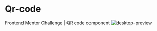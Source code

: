 # Qr-code
Frontend Mentor  Challenge | QR code component
![desktop-preview](https://user-images.githubusercontent.com/119733584/226170358-5ad50ae7-a93a-4d42-b86f-2312a431fd94.jpg)
